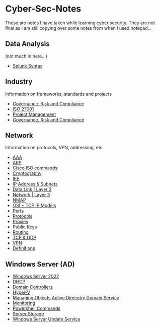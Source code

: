 # Cyber-Sec-Notes
These are notes I have taken while learning cyber security.
They are not final as I am still copying over some notes from when
I used notepad...

## Data Analysis
(not much in here...)
* [Splunk Syntax](https://github.com/Shikiso/Cyber-Sec-Notes/blob/main/Data%20Analysis/Splunk.md)

## Industry
Information on frameworks, standards and projects
* [Governance, Risk and Compliance](https://github.com/Shikiso/Cyber-Sec-Notes/blob/main/Industry/GRC.md)
* [ISO 27001](https://github.com/Shikiso/Cyber-Sec-Notes/blob/main/Industry/ISO%2027001.md)
* [Project Management](https://github.com/Shikiso/Cyber-Sec-Notes/blob/main/Industry/Project%20Management.md)
* [Governance, Risk and Compliance](https://github.com/Shikiso/Cyber-Sec-Notes/blob/main/Industry/GRC.md)

## Network
Information on protocols, VPN, addressing, etc
* [AAA](https://github.com/Shikiso/Cyber-Sec-Notes/blob/main/Networking/AAA.md)
* [ARP](https://github.com/Shikiso/Cyber-Sec-Notes/blob/main/Networking/ARP.md)
* [Cisco ISO commands](https://github.com/Shikiso/Cyber-Sec-Notes/blob/main/Networking/Cisco%20ISO.md)
* [Cryptography](https://github.com/Shikiso/Cyber-Sec-Notes/blob/main/Networking/Cryptography.md)
* [IEE](https://github.com/Shikiso/Cyber-Sec-Notes/blob/main/Networking/IEE.md)
* [IP Address & Subnets](https://github.com/Shikiso/Cyber-Sec-Notes/blob/main/Networking/IP%20Addressing%20and%20Subnets.md)
* [Data Link | Layer 2](https://github.com/Shikiso/Cyber-Sec-Notes/blob/main/Networking/Layer%202%20-%20Data%20Link.md)
* [Network | Layer 3](https://github.com/Shikiso/Cyber-Sec-Notes/blob/main/Networking/Layer%203%20-%20Network.md)
* [NMAP](https://github.com/Shikiso/Cyber-Sec-Notes/blob/main/Networking/NMAP.md)
* [OSI + TCP IP Models](https://github.com/Shikiso/Cyber-Sec-Notes/blob/main/Networking/OSI%20%26%20TCP%20IP%20Models.md)
* [Ports](https://github.com/Shikiso/Cyber-Sec-Notes/blob/main/Networking/Ports.md)
* [Protocols](https://github.com/Shikiso/Cyber-Sec-Notes/blob/main/Networking/Protocols.md)
* [Proxies](https://github.com/Shikiso/Cyber-Sec-Notes/blob/main/Networking/Proxy.md)
* [Public Keys](https://github.com/Shikiso/Cyber-Sec-Notes/blob/main/Networking/Public%20Key.md)
* [Routing](https://github.com/Shikiso/Cyber-Sec-Notes/blob/main/Networking/Routing.md)
* [TCP & UDP](https://github.com/Shikiso/Cyber-Sec-Notes/blob/main/Networking/TCP%20%26%20UDP%20Connection.md)
* [VPN](https://github.com/Shikiso/Cyber-Sec-Notes/blob/main/Networking/VPN.md)
* [Definitions](https://github.com/Shikiso/Cyber-Sec-Notes/blob/main/Networking/Definitions.md)

## Windows Server (AD)
* [Windows Server 2022](https://github.com/Shikiso/Cyber-Sec-Notes/blob/main/Windows%20Server/Windows%20Server%202022.md)
* [DHCP](https://github.com/Shikiso/Cyber-Sec-Notes/blob/main/Windows%20Server/DHCP.md)
* [Domain Controllers](https://github.com/Shikiso/Cyber-Sec-Notes/blob/main/Windows%20Server/Domain%20Controllers.md)
* [Hyper-V](https://github.com/Shikiso/Cyber-Sec-Notes/blob/main/Windows%20Server/Hyper-V.md)
* [Managing Objects Active Direcotry Domain Service](https://github.com/Shikiso/Cyber-Sec-Notes/blob/main/Windows%20Server/Managing%20objects%20in%20AD%20DS.md)
* [Monitoring](https://github.com/Shikiso/Cyber-Sec-Notes/blob/main/Windows%20Server/Monitoring.md)
* [Powershell Commands](https://github.com/Shikiso/Cyber-Sec-Notes/blob/main/Windows%20Server/Powershell.md)
* [Server Storage](https://github.com/Shikiso/Cyber-Sec-Notes/blob/main/Windows%20Server/Storage.md)
* [Windows Server Update Service](https://github.com/Shikiso/Cyber-Sec-Notes/blob/main/Windows%20Server/WSUS.md)
